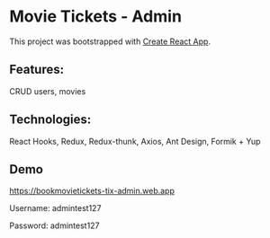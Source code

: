 # Movie Tickets - Admin

This project was bootstrapped with [Create React App](https://github.com/facebook/create-react-app).

## Features:

CRUD users, movies

## Technologies:

React Hooks, Redux, Redux-thunk, Axios, Ant Design, Formik + Yup

## Demo

https://bookmovietickets-tix-admin.web.app

Username: admintest127

Password: admintest127

